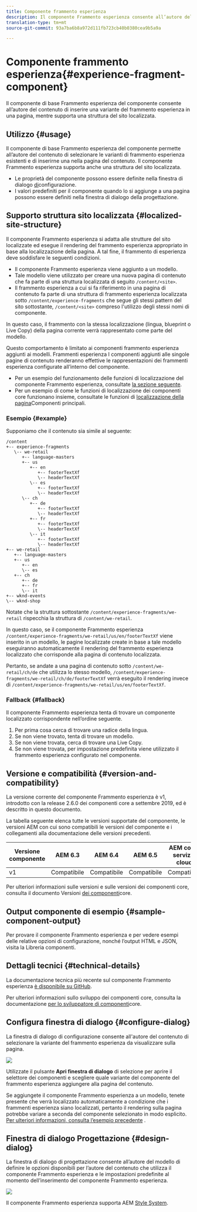 ```yaml
---
title: Componente frammento esperienza
description: Il componente Frammento esperienza consente all’autore del contenuto di aggiungere a una pagina una variante di frammento esperienza.
translation-type: tm+mt
source-git-commit: 93a7ba6b8a972d111fb723cb40b0380cea9b5a9a

---
```



# Componente frammento esperienza{#experience-fragment-component}

Il componente di base Frammento esperienza del componente consente all’autore del contenuto di inserire una variante del frammento esperienza in una pagina, mentre supporta una struttura del sito localizzata.

## Utilizzo {#usage}

Il componente di base Frammento esperienza del componente permette all’autore del contenuto di selezionare le varianti di frammento esperienza esistenti e di inserirne una nella pagina del contenuto. Il componente Frammento esperienza supporta anche una struttura del sito localizzata.

* Le proprietà del componente possono essere definite nella finestra di dialogo [di](#configure-dialog)configurazione.
* I valori predefiniti per il componente quando lo si aggiunge a una pagina possono essere definiti nella finestra di dialogo [](#design-dialog)della progettazione.

## Supporto struttura sito localizzata {#localized-site-structure}

Il componente Frammento esperienza si adatta alle strutture del sito localizzate ed esegue il rendering del frammento esperienza appropriato in base alla localizzazione della pagina. A tal fine, il frammento di esperienza deve soddisfare le seguenti condizioni.

* Il componente Frammento esperienza viene aggiunto a un modello.
* Tale modello viene utilizzato per creare una nuova pagina di contenuto che fa parte di una struttura localizzata di seguito `/content/<site>`.
* Il frammento esperienza a cui si fa riferimento in una pagina di contenuto fa parte di una struttura di frammento esperienza localizzata sotto `/content/experience-fragments` che segue gli stessi pattern del sito sottostante, `/content/<site>` compreso l&#39;utilizzo degli stessi nomi di componente.

In questo caso, il frammento con la stessa localizzazione (lingua, blueprint o Live Copy) della pagina corrente verrà rappresentato come parte del modello.

Questo comportamento è limitato ai componenti frammento esperienza aggiunti ai modelli. Frammenti esperienza I componenti aggiunti alle singole pagine di contenuto renderanno effettive le rappresentazioni dei frammenti esperienza configurate all’interno del componente.

* Per un esempio del funzionamento delle funzioni di localizzazione del componente Frammento esperienza, consultate [la sezione seguente](#example).
* Per un esempio di come le funzioni di localizzazione dei componenti core funzionano insieme, consultate le funzioni di [localizzazione della pagina](/help/get-started/localization.md)Componenti principali.

### Esempio {#example}

Supponiamo che il contenuto sia simile al seguente:

```
/content
+-- experience-fragments
   \-- we-retail
      +-- language-masters
      +-- us
         +-- en
            +-- footerTextXf
            \-- headerTextXf
         \-- es
            +-- footerTextXf
            \-- headerTextXf
      \-- ch
         +-- de
            +-- footerTextXf
            \-- headerTextXf
         +-- fr
            +-- footerTextXf
            \-- headerTextXf
         \-- it
            +-- footerTextXf
            \-- headerTextXf
+-- we-retail
   +-- language-masters
   +-- us
      +-- en
      \-- es
   +-- ch
      +-- de
      +-- fr
      \-- it
+-- wknd-events
\-- wknd-shop
```

Notate che la struttura sottostante `/content/experience-fragments/we-retail` rispecchia la struttura di `/content/we-retail`.

In questo caso, se il componente Frammento esperienza `/content/experience-fragments/we-retail/us/en/footerTextXf` viene inserito in un modello, le pagine localizzate create in base a tale modello eseguiranno automaticamente il rendering del frammento esperienza localizzato che corrisponde alla pagina di contenuto localizzata.

Pertanto, se andate a una pagina di contenuto sotto `/content/we-retail/ch/de` che utilizza lo stesso modello, `/content/experience-fragments/we-retail/ch/de/footerTextXf` verrà eseguito il rendering invece di `/content/experience-fragments/we-retail/us/en/footerTextXf`.

### Fallback {#fallback}

Il componente Frammento esperienza tenta di trovare un componente localizzato corrispondente nell’ordine seguente.

1. Per prima cosa cerca di trovare una radice della lingua.
1. Se non viene trovato, tenta di trovare un modello.
1. Se non viene trovata, cerca di trovare una Live Copy.
1. Se non viene trovata, per impostazione predefinita viene utilizzato il frammento esperienza configurato nel componente.

## Versione e compatibilità {#version-and-compatibility}

La versione corrente del componente Frammento esperienza è v1, introdotto con la release 2.6.0 dei componenti core a settembre 2019, ed è descritto in questo documento.

La tabella seguente elenca tutte le versioni supportate del componente, le versioni AEM con cui sono compatibili le versioni del componente e i collegamenti alla documentazione delle versioni precedenti.

| Versione componente | AEM 6.3 | AEM 6.4 | AEM 6.5 | AEM come servizio cloud |
|--- |--- |--- |---|---|
| v1 | Compatibile | Compatibile | Compatibile | Compatibile |

Per ulteriori informazioni sulle versioni e sulle versioni dei componenti core, consulta il documento Versioni [dei componenti](/help/versions.md)core.

## Output componente di esempio {#sample-component-output}

Per provare il componente Frammento esperienza e per vedere esempi delle relative opzioni di configurazione, nonché l’output HTML e JSON, visita la Libreria [](https://adobe.com/go/aem_cmp_library_xf)componenti.

## Dettagli tecnici {#technical-details}

La documentazione tecnica più recente sul componente Frammento esperienza [è disponibile su GitHub](https://adobe.com/go/aem_cmp_tech_xf_v1).

Per ulteriori informazioni sullo sviluppo dei componenti core, consulta la documentazione [per lo sviluppatore di componenti](/help/developing/overview.md)core.

## Configura finestra di dialogo {#configure-dialog}

La finestra di dialogo di configurazione consente all&#39;autore del contenuto di selezionare la variante del frammento esperienza da visualizzare sulla pagina.

![](/help/assets/screen-shot-2019-08-23-10.49.21.png)

Utilizzate il pulsante **Apri finestra di dialogo** di selezione per aprire il selettore dei componenti e scegliere quale variante del componente del frammento esperienza aggiungere alla pagina del contenuto.

Se aggiungete il componente Frammento esperienza a un modello, tenete presente che verrà localizzato automaticamente a condizione che i frammenti esperienza siano localizzati, pertanto il rendering sulla pagina potrebbe variare a seconda del componente selezionato in modo esplicito. [Per ulteriori informazioni, consulta l’esempio precedente](#example) .

## Finestra di dialogo Progettazione {#design-dialog}

La finestra di dialogo di progettazione consente all’autore del modello di definire le opzioni disponibili per l’autore del contenuto che utilizza il componente Frammento esperienza e le impostazioni predefinite al momento dell’inserimento del componente Frammento esperienza.

![](/help/assets/screen-shot-2019-08-23-10.48.36.png)

Il componente Frammento esperienza supporta AEM [Style System](/help/get-started/authoring.md#component-styling).
